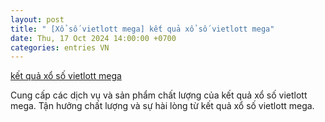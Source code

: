 ```yaml
---
layout: post
title: " [Xổ số vietlott mega] kết quả xổ số vietlott mega"
date: Thu, 17 Oct 2024 14:00:00 +0700
categories: entries VN
---
```

[kết quả xổ số vietlott mega](https://www.bienphong.com.vn/scxxknlbbzwusixd)

Cung cấp các dịch vụ và sản phẩm chất lượng của kết quả xổ số vietlott mega. Tận hưởng chất lượng và sự hài lòng từ kết quả xổ số vietlott mega.️

